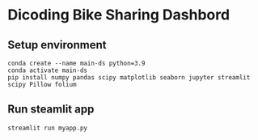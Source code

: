 # Dicoding Bike Sharing Dashbord

## Setup environment

```
conda create --name main-ds python=3.9
conda activate main-ds
pip install numpy pandas scipy matplotlib seaborn jupyter streamlit scipy Pillow folium
```

## Run steamlit app

```
streamlit run myapp.py
```

